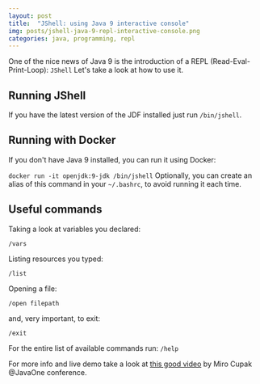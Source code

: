 ```yaml
---
layout: post
title:  "JShell: using Java 9 interactive console"
img: posts/jshell-java-9-repl-interactive-console.png
categories: java, programming, repl
---
```


One of the nice news of Java 9 is the introduction of a REPL (Read-Eval-Print-Loop): `JShell`
Let's take a look at how to use it.

## Running JShell
If you have the latest version of the JDF installed just run `/bin/jshell`.

## Running with Docker
If you don't have Java 9 installed, you can run it using Docker:

`docker run -it openjdk:9-jdk /bin/jshell`
Optionally, you can create an alias of this command in your `~/.bashrc`, to avoid running it each time.

## Useful commands

Taking a look at variables you declared:
```
/vars
```

Listing resources you typed:
```
/list
```

Opening a file:
```
/open filepath
```

and, very important, to exit:
```
/exit
```

For the entire list of available commands run: `/help`

For more info and live demo take a look at [this good video](https://www.youtube.com/watch?v=0RegttLUXeU) by Miro Cupak @JavaOne conference.